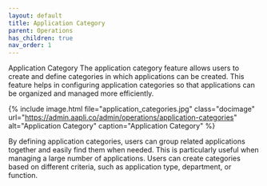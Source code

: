 ```yaml
---
layout: default
title: Application Category
parent: Operations
has_children: true
nav_order: 1
---
```

Application Category
The application category feature allows users to create and define categories in which applications can be created. This feature helps in configuring application categories so that applications can be organized and managed more efficiently.

{% include image.html file="application_categories.jpg" class="docimage" url="https://admin.aapli.co/admin/operations/application-categories" alt="Application Category" caption="Application Category" %}

By defining application categories, users can group related applications together and easily find them when needed. This is particularly useful when managing a large number of applications. Users can create categories based on different criteria, such as application type, department, or function.


